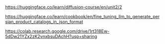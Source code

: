 https://huggingface.co/learn/diffusion-course/en/unit2/2

https://huggingface.co/learn/cookbook/en/fine_tuning_llm_to_generate_persian_product_catalogs_in_json_format


https://colab.research.google.com/drive/1rt318Ew-5dDw21YZx2zK2vnxbsuDAchH?usp=sharing